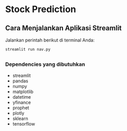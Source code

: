# Stock Prediction
###

## Cara Menjalankan Aplikasi Streamlit

Jalankan perintah berikut di terminal Anda:

```bash
streamlit run nav.py
```

##

### Dependencies yang dibutuhkan

*   streamlit
*   pandas
*   numpy
*   matplotlib
*   datetime
*   yfinance
*   prophet
*   plotly
*   sklearn
*   tensorflow
